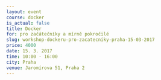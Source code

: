 ```yaml
---
layout: event
course: docker
is_actual: false
title: Docker
for: pro začátečníky a mírně pokročilé
slug: workshop-dockeru-pro-zacatecniky-praha-15-03-2017
price: 4000
date: 15. 3. 2017
time: 10:00 - 16:00
city: Praha
venue: Jaromírova 51, Praha 2
---
```



